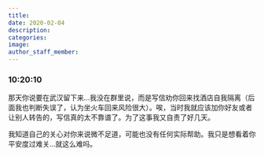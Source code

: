 ```yaml
---
title:
date: 2020-02-04
description:
categories:
image:
author_staff_member:
---
```

### 10:20:10
那天你说要在武汉留下来...我没在群里说，而是写信劝你回来找酒店自我隔离（后面我也判断失误了，认为坐火车回来风险很大）。唉，当时我就应该加你好友或者让别人转告的，写信真的太不靠谱了。为了这事我又自责了好几天。

我知道自己的关心对你来说微不足道，可能也没有任何实际帮助。我只是想看着你平安度过难关...就这么难吗。